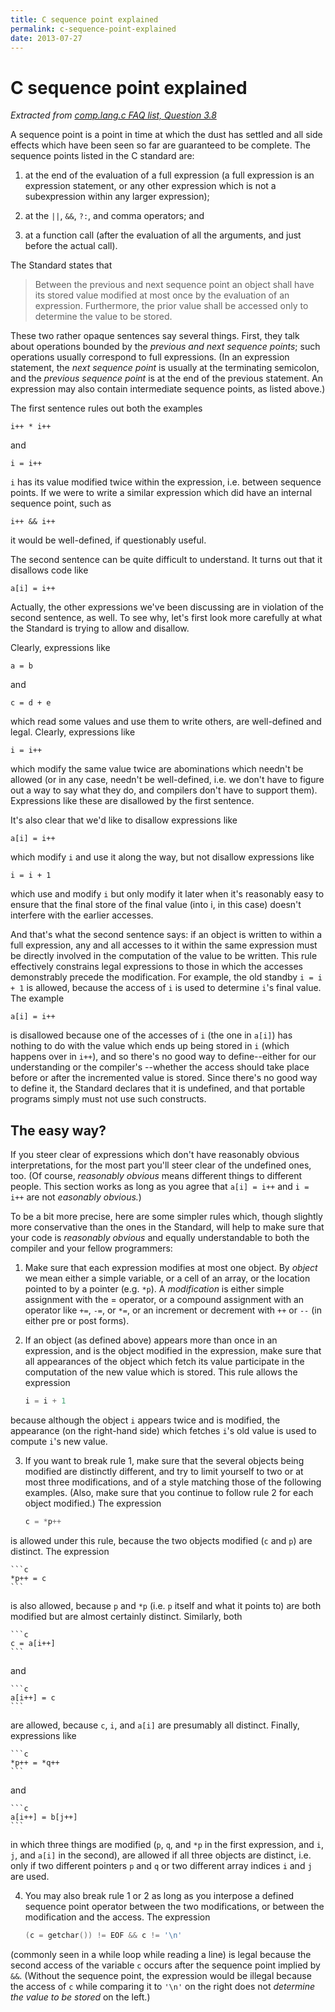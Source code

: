 ```yaml
---
title: C sequence point explained
permalink: c-sequence-point-explained
date: 2013-07-27
---
```


# C sequence point explained

*Extracted from [comp.lang.c FAQ list, Question 3.8](http://c-faq.com/expr/seqpoints.html)*


A sequence point is a point in time at which the dust has settled and all side
effects which have been seen so far are guaranteed to be complete. The sequence
points listed in the C standard are:

1. at the end of the evaluation of a full expression (a full expression is an
expression statement, or any other expression which is not a subexpression
within any larger expression);

2. at the `||`, `&&`, `?:`, and comma operators; and

3. at a function call (after the evaluation of all the arguments, and just
before the actual call).

The Standard states that
> Between the previous and next sequence point an object shall have its stored
> value modified at most once by the evaluation of an expression. Furthermore,
> the prior value shall be accessed only to determine the value to be stored.

These two rather opaque sentences say several things. First, they talk about
operations bounded by the *previous and next sequence points*; such operations
usually correspond to full expressions. (In an expression statement, the
*next sequence point* is usually at the terminating semicolon, and the
*previous sequence point* is at the end of the previous statement. An expression
may also contain intermediate sequence points, as listed above.)

The first sentence rules out both the examples

	i++ * i++
and

	i = i++

`i` has its value modified twice within the expression, i.e. between sequence
points. If we were to write a similar expression which did have an internal
sequence point, such as

    i++ && i++
it would be well-defined, if questionably useful.

The second sentence can be quite difficult to understand. It turns out that
it disallows code like

	a[i] = i++
Actually, the other expressions we've been discussing are in violation of the
second sentence, as well. To see why, let's first look more carefully at what
the Standard is trying to allow and disallow.

Clearly, expressions like

	a = b
and

	c = d + e
which read some values and use them to write others, are well-defined and legal.
Clearly, expressions like

    i = i++
which modify the same value twice are abominations which needn't be allowed
(or in any case, needn't be well-defined, i.e. we don't have to figure out a way
to say what they do, and compilers don't have to support them). Expressions like
these are disallowed by the first sentence.

It's also clear that we'd like to disallow expressions like

	a[i] = i++
which modify `i` and use it along the way, but not disallow expressions like

    i = i + 1
which use and modify `i` but only modify it later when it's reasonably easy to
ensure that the final store of the final value (into i, in this case) doesn't
interfere with the earlier accesses.

And that's what the second sentence says: if an object is written to within a
full expression, any and all accesses to it within the same expression must be
directly involved in the computation of the value to be written. This rule
effectively constrains legal expressions to those in which the accesses
demonstrably precede the modification. For example, the old standby `i = i + 1`
is allowed, because the access of `i` is used to determine `i`'s final value.
The example

	a[i] = i++
is disallowed because one of the accesses of `i` (the one in `a[i]`) has nothing
to do with the value which ends up being stored in `i` (which happens over in `i++`),
and so there's no good way to define--either for our understanding or the compiler's
--whether the access should take place before or after the incremented value is
stored. Since there's no good way to define it, the Standard declares that it is
undefined, and that portable programs simply must not use such constructs.

The easy way?
-----------

If you steer clear of expressions which don't have reasonably obvious interpretations,
for the most part you'll steer clear of the undefined ones, too. (Of course,
*reasonably obvious* means different things to different people. This section works
as long as you agree that `a[i] = i++` and `i = i++` are not *easonably obvious.*)

To be a bit more precise, here are some simpler rules which, though slightly more
conservative than the ones in the Standard, will help to make sure that your code is
*reasonably obvious* and equally understandable to both the compiler and your fellow
programmers:

1. Make sure that each expression modifies at most one object. By *object* we mean
either a simple variable, or a cell of an array, or the location pointed to by a pointer
(e.g. `*p`). A *modification* is either simple assignment with the = operator, or a
compound assignment with an operator like `+=`, `-=`, or `*=`, or an increment or
decrement with `++` or `--` (in either pre or post forms).

2. If an object (as defined above) appears more than once in an expression, and is the
object modified in the expression, make sure that all appearances of the object
which fetch its value participate in the computation of the new value which is stored.
This rule allows the expression

    ```c
    i = i + 1
    ```
because although the object `i` appears twice and is modified, the appearance (on the
right-hand side) which fetches `i`'s old value is used to compute `i`'s new value.

3. If you want to break rule 1, make sure that the several objects being modified are
distinctly different, and try to limit yourself to two or at most three modifications,
and of a style matching those of the following examples. (Also, make sure that you
continue to follow rule 2 for each object modified.) The expression

    ```c
    c = *p++
    ```
is allowed under this rule, because the two objects modified (`c` and `p`) are distinct.
The expression

    ```c
    *p++ = c
    ```
is also allowed, because `p` and `*p` (i.e. `p` itself and what it points to) are both
modified but are almost certainly distinct. Similarly, both

    ```c
    c = a[i++]
    ```
and

    ```c
    a[i++] = c
    ```
are allowed, because `c`, `i`, and `a[i]` are presumably all distinct. Finally,
expressions like

    ```c
    *p++ = *q++
    ```
and

    ```c
    a[i++] = b[j++]
    ```
in which three things are modified (`p`, `q`, and `*p` in the first expression, and
`i`, `j`, and `a[i]` in the second), are allowed if all three objects are distinct,
i.e. only if two different pointers `p` and `q` or two different array indices `i`
and `j` are used.

4. You may also break rule 1 or 2 as long as you interpose a defined sequence point
operator between the two modifications, or between the modification and the access.
The expression

    ```c
    (c = getchar()) != EOF && c != '\n'
    ```
(commonly seen in a while loop while reading a line) is legal because the second access
of the variable `c` occurs after the sequence point implied by `&&`. (Without the
sequence point, the expression would be illegal because the access of `c` while
comparing it to `'\n'` on the right does not *determine the value to be stored* on
the left.)
